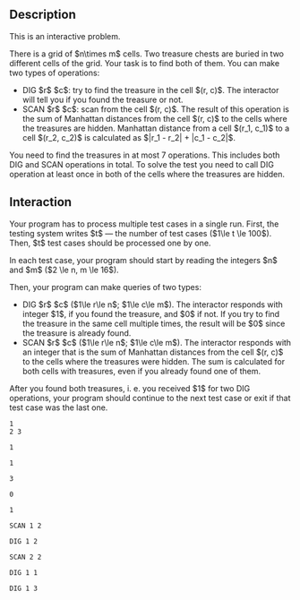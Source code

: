 ## Description

<div><p><span class="tex-font-style-it">This is an interactive problem.</span></p><p>There is a grid of $n\times m$ cells. Two treasure chests are buried in two different cells of the grid. Your task is to find both of them. You can make two types of operations:  </p><ul> <li> <span class="tex-font-style-tt">DIG $r$ $c$</span>: try to find the treasure in the cell $(r, c)$. The interactor will tell you if you found the treasure or not. </li><li> <span class="tex-font-style-tt">SCAN $r$ $c$</span>: scan from the cell $(r, c)$. The result of this operation is the sum of Manhattan distances from the cell $(r, c)$ to the cells where the treasures are hidden. Manhattan distance from a cell $(r_1, c_1)$ to a cell $(r_2, c_2)$ is calculated as $|r_1 - r_2| + |c_1 - c_2|$. </li></ul><p>You need to find the treasures in at most 7 operations. This includes both <span class="tex-font-style-tt">DIG</span> and <span class="tex-font-style-tt">SCAN</span> operations in total. To solve the test you need to call <span class="tex-font-style-tt">DIG</span> operation at least once in both of the cells where the treasures are hidden.</p></div><div><h2>Interaction</h2><p>Your program has to process multiple test cases in a single run. First, the testing system writes $t$&nbsp;— the number of test cases ($1\le t \le 100$). Then, $t$ test cases should be processed one by one.</p><p>In each test case, your program should start by reading the integers $n$ and $m$ ($2 \le n, m \le 16$).</p><p>Then, your program can make queries of two types:</p><p> </p><ul> <li> <span class="tex-font-style-tt">DIG $r$ $c$</span> ($1\le r\le n$; $1\le c\le m$). The interactor responds with integer $1$, if you found the treasure, and $0$ if not. If you try to find the treasure in the same cell multiple times, the result will be $0$ since the treasure is already found. </li><li> <span class="tex-font-style-tt">SCAN $r$ $c$</span> ($1\le r\le n$; $1\le c\le m$). The interactor responds with an integer that is the sum of Manhattan distances from the cell $(r, c)$ to the cells where the treasures were hidden. The sum is calculated for both cells with treasures, even if you already found one of them. </li></ul><p>After you found both treasures, i.&nbsp;e. you received $1$ for two <span class="tex-font-style-tt">DIG</span> operations, your program should continue to the next test case or exit if that test case was the last one. </p></div>





```input1
1
2 3

1

1

3

0

1
```




```output1
SCAN 1 2

DIG 1 2

SCAN 2 2

DIG 1 1

DIG 1 3
```


